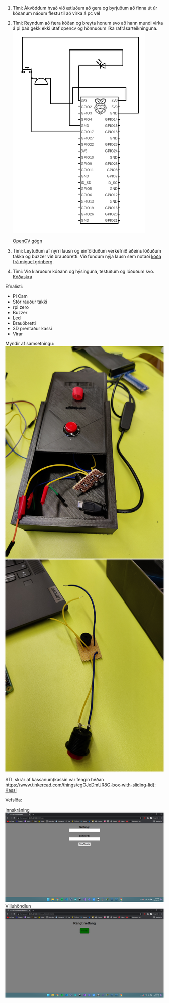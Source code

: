 1. Tími: Ákvöddum hvað við ætluðum að gera og byrjuðum að finna út úr kóðanum náðum flestu til að virka á pc vél
2. Tími: Reyndum að færa kóðan og breyta honum svo að hann mundi virka á pi það gekk ekki útaf opencv og hönnuðum líka rafrásarteikninguna.<br>![mynd](https://github.com/Andri1411/Verksmidja-III-lokaverk/blob/main/circuit.png)

    [OpenCV gögn](/web)

3. Timi: Leytuðum af nýrri lausn og einfölduðum verkefnið aðeins lóðuðum takka og buzzer við brauðbretti.
Við fundum nýja lausn sem notaði [kóða frá miguel grinberg](https://github.com/miguelgrinberg/flask-video-streaming).
4. Tími: Við kláruðum kóðann og hýsinguna, testuðum og lóðuðum svo.
[Kóðaskrá](/final)

Efnalisti:
- Pi Cam
- Stór rauður takki
- rpi zero
- Buzzer
- Led
- Brauðbretti
- 3D prentaður kassi
- Vírar

Myndir af samsetningu:
![alt text](https://github.com/Andri1411/Verksmidja-III-lokaverk/blob/main/IMG_20211209_143501.jpg)
![alt text](https://github.com/Andri1411/Verksmidja-III-lokaverk/blob/main/IMG_20211207_095810.jpg)

STL skrár af kassanum(kassin var fengin héðan https://www.tinkercad.com/things/cgOJeDmUR8G-box-with-sliding-lid): <br>
[Kassi](https://github.com/Andri1411/Verksmidja-III-lokaverk/blob/main/Copy%20of%20Box%20with%20sliding%20lid.stl)

Vefsíða:

Innskráning
![Innskráning](/photos/Screenshot%20(2).png)
Villuhöndlun
![Villuhöndlun](/photos/Screenshot%20(1).png)
